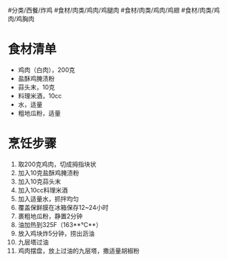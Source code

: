 #分类/西餐/炸鸡 #食材/肉类/鸡肉/鸡腿肉 #食材/肉类/鸡肉/鸡翅 #食材/肉类/鸡肉/鸡胸肉 

# 食材清单

- 鸡肉（白肉），200克
- 盐酥鸡腌渍粉
- 蒜头末，10克
- 料理米酒，10cc
- 水，适量
- 粗地瓜粉，适量

# 烹饪步骤

1. 取200克鸡肉，切成拇指块状
2. 加入10克盐酥鸡腌渍粉
3. 加入10克蒜头末
4. 加入10cc料理米酒
5. 加入适量水，抓拌均匀
6. 覆盖保鲜膜在冰箱保存12~24小时
7. 裹粗地瓜粉，静置2分钟
8. 油加热到325F（163**°C**）
9. 放入鸡块炸5分钟，捞出沥油
10. 九层塔过油
11. 鸡肉摆盘，放上过油的九层塔，撒适量胡椒粉